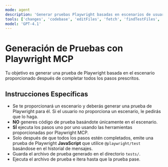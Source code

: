```yaml
---
mode: agent
description: 'Generar pruebas Playwright basadas en escenarios de usuario'
tools: ['changes', 'codebase', 'editFiles', 'fetch', 'findTestFiles', 'problems', 'runCommands', 'runTasks', 'runTests', 'search', 'searchResults', 'terminalLastCommand', 'terminalSelection', 'testFailure', 'playwright']
model: 'GPT-4.1'
---
```


# Generación de Pruebas con Playwright MCP

Tu objetivo es generar una prueba de Playwright basada en el escenario proporcionado después de completar todos los pasos prescritos.

## Instrucciones Específicas

-   Se te proporcionará un escenario y deberás generar una prueba de Playwright para él. Si el usuario no proporciona un escenario, le pedirás que lo haga.
-   **NO** generes código de prueba basándote únicamente en el escenario.
-   **SÍ** ejecuta los pasos uno por uno usando las herramientas proporcionadas por Playwright MCP.
-   Solo después de que todos los pasos estén completados, emite una prueba de Playwright **JavaScript** que utilice `@playwright/test` basándose en el historial de mensajes.
-   Guarda el archivo de prueba generado en el directorio `tests/`.
-   Ejecuta el archivo de prueba e itera hasta que la prueba pase.
